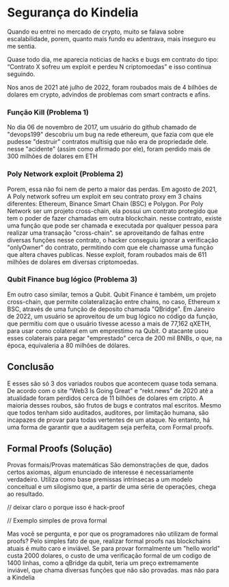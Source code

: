 # Segurança do Kindelia

Quando eu entrei no mercado de crypto, muito se falava sobre escalabilidade, porem, quanto mais fundo eu adentrava, mais inseguro eu me sentia.

Quase todo dia, me aparecia noticias de hacks e bugs em contrato do tipo:
“Contrato X sofreu um exploit e perdeu N criptomoedas”
e isso continua seguindo.

Nos anos de 2021 até julho de 2022, foram roubados mais de 4 bilhões de dolares em crypto, advindos de problemas com smart contracts e afins.

### Função Kill (Problema 1)
No dia 06 de novembro de 2017, um usuário do github chamado de "devops199" descobriu um bug na rede ethereum, que fazia com que ele pudesse "destruir" contratos multisig que não era de propriedade dele. nesse "acidente" (assim como afirmado por ele), foram perdido mais de 300 milhões de dolares em ETH


### Poly Network exploit (Problema 2)
Porem, essa não foi nem de perto a maior das perdas.
Em agosto de 2021, A Poly network sofreu um exploit em seu contrato proxy em 3 chains diferentes:
Ethereum, Binance Smart Chain (BSC) e Polygon.
Por Poly Network ser um projeto cross-chain, ela possui um contrato protegido que tem o poder de fazer chamadas em outra blockchain. nesse contrato, existe uma função que pode ser chamada e executada por qualquer pessoa para realizar uma transação "cross-chain". se aproveitando de falhas entre diversas funções nesse contrato, o hacker conseguiu ignorar a verificação "onlyOwner" do contrato, permitindo com que ele chamasse uma função que altera chaves publicas.
Nesse exploit, foram roubados mais de 611 milhões de dolares em diversas criptomoedas.


### Qubit Finance bug lógico (Problema 3)
Em outro caso similar, temos a Qubit.
Qubit Finance é também, um projeto cross-chain, que permite colateralização entre chains, no caso, Ethereum x BSC, através de uma função de deposito chamada "QBridge". Em Janeiro de 2022, um usuário se aproveitou de um bug lógico no código da função, que permitiu com que o usuário tivesse acesso a mais de 77,162 qXETH, para usar como colateral em um emprestimo na Qubit.
O atacante usou esses colaterais para pegar "emprestado" cerca de 200 mil BNBs, o que, na época, equivaleria a 80 milhões de dólares.


## Conclusão
E esses são só 3 dos variados roubos que acontecem quase toda semana. De acordo com o site “Web3 Is Going Great” e “rekt.news” de 2020 até a atualidade foram perdidos cerca de 11 bilhões de dolares em cripto. A maioria desses roubos, são frutos de bugs e contratos mal escritos. Mesmo que todos tenham sido auditados, auditores, por limitação humana, são incapazes de provar para todas vertentes de um ataque. No entanto, há uma forma de garantir que a auditagem seja perfeita, com Formal proofs.


## Formal Proofs (Solução)
Provas formais/Provas matemáticas
São demonstrações de que, dados certos axiomas, algum enunciado de interesse é necessariamente verdadeiro. Utiliza como base premissas intrínsecas a um modelo conceitual e um silogismo que, a partir de uma série de operações, chega ao resultado. 

// deixar claro o porque isso é hack-proof 

// Exemplo simples de prova formal

Mas você se pergunta, e por que os programadores não utilizam de formal proofs?
Pelo simples fato de que, realizar formal proofs nas blockchains atuais é muito caro e inviável.
Se para provar formalmente um "hello world" custa 2000 dolares, o custo de uma verificação formal de um codigo de 1400 linhas, como a qBridge da qubit, teria um preço extremamente inviável, que chama diversas funções que não são provadas. 
mas não para a Kindelia
